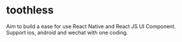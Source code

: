 # toothless

Aim to build a ease for use React Native and React JS UI Component.
Support ios, android and wechat with one coding.
